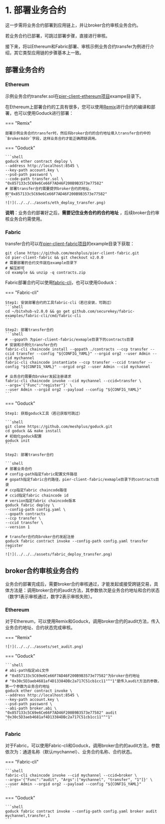 # 1. 部署业务合约

这一步需将业务合约部署到应用链上，并让broker合约审核业务合约。

若业务合约已部署，可跳过部署步骤，直接进行审核。

接下来，将以Ethereum和Fabric部署、审核示例业务合约transfer为例进行介绍，其它类型应用链的步骤基本上一致。

## 部署业务合约

### Ethereum

示例业务合约transfer.sol在[pier-client-ethereum项目](https://github.com/meshplus/pier-client-ethereum)exampe目录下。

在Ethereum上部署合约的工具有很多，您可以使用[Remix](https://remix.ethereum.org/)进行合约的编译和部署，也可以使用Goduck进行部署：

=== "Remix"

    部署示例业务合约transfer时，然后将broker合约的合约地址填入transfer合约中的`BrokerAddr`字段，这样业务合约才能正确跨链调用。

=== "Goduck"

    ```shell
    goduck ether contract deploy \
    --address http://localhost:8545 \
    --key-path account.key \
    --psd-path password \
    --code-path transfer.sol \
    "0x857133c5C69e6Ce66F7AD46F200B9B3573e77582"
    # 部署transfer合约需要提供broker合约的地址，即"0x857133c5C69e6Ce66F7AD46F200B9B3573e77582"
    ```
    ![!](../../../assets/eth_deploy_transfer.png)

**说明**：业务合约部署好之后，**需要记住业务合约的合约地址** ，后续broker合约审核业务合约需使用。

### Fabric

transfer合约可以在[pier-client-fabric项目](https://github.com/meshplus/pier-client-fabric)的example目录下获取：

```shell
git clone https://github.com/meshplus/pier-client-fabric.git
cd pier-client-fabric && git checkout v2.0.0
# 需要部署的合约文件就在example目录下
# 解压即可
cd example && unzip -q contracts.zip
```

Fabric部署合约可以使用[fabric-cli](https://github.com/hyperledger/fabric-cli)，也可以使用Goduck：

=== "Fabric-cli"

    Step1: 安装部署合约的工具fabric-cli（若已安装，可跳过）
    ```shell
    cd ~/bitxhub-v2.0.0 && go get github.com/securekey/fabric-examples/fabric-cli/cmd/fabric-cli
    ```

    Step2: 部署transfer合约
    ```shell
    # --gopath 为pier-client-fabric/exmaple目录下的contracts目录
    # 安装和示例化transfer合约
    fabric-cli chaincode install --gopath ./contracts --ccp transfer --ccid transfer --config "${CONFIG_YAML}" --orgid org2 --user Admin --cid mychannel
    fabric-cli chaincode instantiate --ccp transfer --ccid transfer --config "${CONFIG_YAML}" --orgid org2 --user Admin --cid mychannel

    # 业务合约需要向broker发起注册请求
    fabric-cli chaincode invoke --cid mychannel --ccid=transfer \
    --args='{"Func":"register"}' \
    --user Admin --orgid org2 --payload --config "${CONFIG_YAML}"
    ```

=== "Goduck"

    Step1: 获取goduck工具（若已获取可跳过）

    ```shell
    git clone https://github.com/meshplus/goduck.git
    cd goduck && make install
    # 初始化goduck配置
    goduck init
    ```

    Step2: 部署transfer合约

    ```shell
    # 部署业务合约
    # config-path指定fabric配置文件路径
    # gopath指定fabric合约路径，pier-client-fabric/exmaple目录下的contracts目录
    # ccp指定fabric chaincode路径
    # ccid指定fabric chaincode id
    # version指定fabric chaincode版本
    goduck fabric deploy \
    --config-path config.yaml \
    --gopath contracts
    --ccp transfer \
    --ccid transfer \
    --version 1

    # transfer合约向broker合约发起注册
    goduck fabric contract invoke --config-path config.yaml transfer register
    ```
    ![!](../../../assets/fabric_deploy_transfer.png)

## broker合约审核业务合约

业务合约部署完成后，需要broker合约审核通过，才能发起或接受跨链交易，具体方法是：调用broker合约的audit方法，其参数依次是业务合约地址和合约状态（数字1表示审核通过，数字2表示审核失败）。

### Ethereum

对于Ethereum，可以使用Remix和Goduck，调用broker合约的audit方法，传入业务合约地址、合约状态完成审核。

=== "Remix"

    ![!](../../../assets/set_audit.png)

=== "Goduck"

    ```shell
    # abi-path指定abi文件
    # "0x857133c5C69e6Ce66F7AD46F200B9B3573e77582"为broker合约地址
    # "0x30c5D3aeb4681af4D13384DBc2a717C51cb1cc11"^"1"是传入audit方法的参数，第一个参数为业务合约地址
    goduck ether contract invoke \
    --address http://localhost:8545 \
    --key-path account.key \
    --psd-path password \
    --abi-path broker.abi \
    "0x857133c5C69e6Ce66F7AD46F200B9B3573e77582" audit "0x30c5D3aeb4681af4D13384DBc2a717C51cb1cc11"^"1"
    ```

### Fabric

对于Fabric，可以使用Fabric-cli和Goduck，调用broker合约的audit方法，参数依次为：通道名称（默认mychannel）、业务合约名称、合约状态。

=== "Fabric-cli"

    ```shell
    fabric-cli chaincode invoke --cid mychannel --ccid=broker \
    --args='{"Func":"audit", "Args":["mychannel", "transfer", "1"]}' \
    --user Admin --orgid org2 --payload --config "${CONFIG_YAML}"
    ```

=== "Goduck"

    ```shell
    goduck fabric contract invoke --config-path config.yaml broker audit mychannel,transfer,1
    ```

